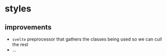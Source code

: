 # styles

## improvements

- `svelte` preprocessor that gathers the classes being used so we can cull the rest
- ...
